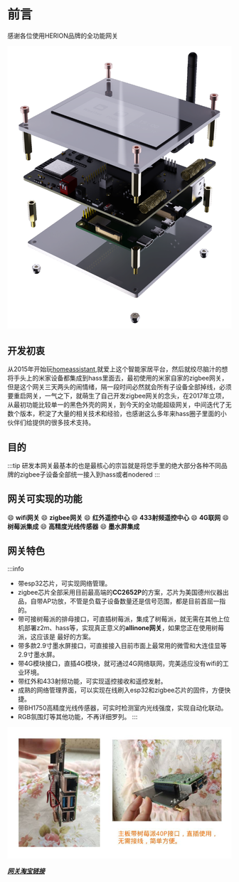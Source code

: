 # 前言
感谢各位使用HERlON品牌的全功能网关


![](img/main.png)
<!-- <video controls height='100%' width='100%' src="http://rgjs4j2hc.bkt.clouddn.com/%E5%AE%A3%E4%BC%A0%E8%A7%86%E9%A2%91-1080p.mp4"></video> -->

## 开发初衷
从2015年开始玩[homeassistant](https://www.home-assistant.io/),就爱上这个智能家居平台，然后就绞尽脑汁的想将手头上的米家设备都集成到hass里面去，最初使用的米家自家的zigbee网关，但是这个网关三天两头的闹情绪，隔一段时间必然就会所有子设备全部掉线，必须要重启网关，一气之下，就萌生了自己开发zigbee网关的念头，在2017年立项，从最初功能比较单一的黑色外壳的网关，到今天的全功能超级网关，中间迭代了无数个版本，积淀了大量的相关技术和经验，也感谢这么多年来hass圈子里面的小伙伴们给提供的很多技术支持。


## 目的

:::tip
研发本网关最基本的也是最核心的宗旨就是将您手里的绝大部分各种不同品牌的zigbee子设备全部统一接入到hass或者nodered
:::



## 网关可实现的功能

:smile: **wifi网关**
:smile: **zigbee网关**
:smile: **红外遥控中心**
:smile: **433射频遥控中心**
:smile: **4G联网**
:smile: **树莓派集成**
:smile: **高精度光线传感器**
:smile: **墨水屏集成**



## 网关特色
:::info
* 带esp32芯片，可实现网络管理。
* zigbee芯片全部采用目前最高端的**CC2652P**的方案，芯片为美国德州仪器出品，自带AP功放，不管是负载子设备数量还是信号范围，都是目前首屈一指的。
* 带可接树莓派的排母接口，可直插树莓派，集成了树莓派，就无需在其他上位机部署z2m、hass等，实现真正意义的**allinone网关**，如果您正在使用树莓派，这应该是 最好的方案。
* 带多款2.9寸墨水屏接口，可直接接入目前市面上最常用的微雪和大连佳显等2.9寸墨水屏。
* 带4G模块接口，直插4G模块，就可通过4G网络联网，完美适应没有wifi的工业环境。
* 带红外和433射频功能，可实现遥控接收和遥控发射。
* 成熟的网络管理界面，可以实现在线刷入esp32和zigbee芯片的固件，方便快捷。
* 带BH1750高精度光线传感器，可实时检测室内光线强度，实现自动化联动。
* RGB氛围灯等其他功能，不再详细罗列。
:::

![](img/raspi.jpg)


[***网关淘宝链接***][taobao]




[taobao]:https://item.taobao.com/item.htm?id=680068780023
